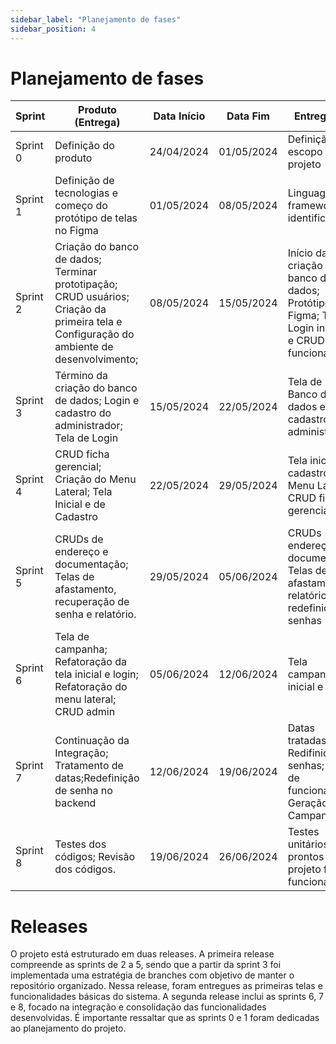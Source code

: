 ```yaml
---
sidebar_label: "Planejamento de fases"
sidebar_position: 4
---
```


# Planejamento de fases

| Sprint | Produto (Entrega) | Data Início | Data Fim  | Entregáveis                                      | Responsáveis | Conclusão |
|--------|--------------------|-------------|-----------|--------------------------------------------------|--------------|-----------|
| Sprint 0 | Definição do produto | 24/04/2024 | 01/05/2024 | Definição do escopo do projeto                  | Todos        | 100%      |
| Sprint 1 | Definição de tecnologias e começo do protótipo de telas no Figma | 01/05/2024 | 08/05/2024 | Linguagens e frameworks identificados            | Todos        | 100%       |
| Sprint 2 | Criação do banco de dados; Terminar prototipação; CRUD usuários; Criação da primeira tela e Configuração do ambiente de desenvolvimento;                                                                                              | 08/05/2024 | 15/05/2024 | Início da criação do banco de dados; Protótipo no Figma; Tela de Login iniciada e CRUD de funcionário | Todos        | 100%        |
| Sprint 3 | Término da criação do banco de dados; Login e cadastro do administrador; Tela de Login | 15/05/2024 | 22/05/2024 | Tela de Login; Banco de dados e cadastro de administrador       | Todos        | 100%        |
| Sprint 4 | CRUD ficha gerencial; Criação do Menu Lateral; Tela Inicial e de Cadastro | 22/05/2024 | 29/05/2024 | Tela inicial e cadastro e Menu Lateral; CRUD ficha gerencial.       | Todos        | 100%        |
| Sprint 5 | CRUDs de endereço e documentação; Telas de afastamento, recuperação de senha e relatório. | 29/05/2024 | 05/06/2024 | CRUDs endereço e documentação Telas de afastamento, relatório e redefinição de senhas    | Todos        | 100%        |
| Sprint 6 | Tela de campanha; Refatoração da tela inicial e login; Refatoração do menu lateral; CRUD admin    | 05/06/2024 | 12/06/2024 | Tela campanha, inicial e login;  | Todos        | 75%        |
| Sprint 7 | Continuação da Integração; Tratamento de datas;Redefinição de senha no backend   | 12/06/2024 | 19/06/2024 | Datas tratadas; Redifinição de senhas; Busca de funcionários e Geração de Campanha    | Todos        | 100%        |
| Sprint 8 | Testes dos códigos; Revisão dos códigos.   | 19/06/2024 | 26/06/2024 |  Testes unitários prontos e o projeto final funcionando.                                              | Todos        | 50%        |


# Releases
O projeto está estruturado em duas releases. A primeira release compreende as sprints de 2 a 5, sendo que a partir da sprint 3 foi implementada uma estratégia de branches com objetivo de manter o repositório organizado. Nessa release, foram entregues as primeiras telas e funcionalidades básicas do sistema. A segunda release inclui as sprints 6, 7 e 8, focado na integração e consolidação das funcionalidades desenvolvidas. É importante ressaltar que as sprints 0 e 1 foram dedicadas ao planejamento do projeto. 